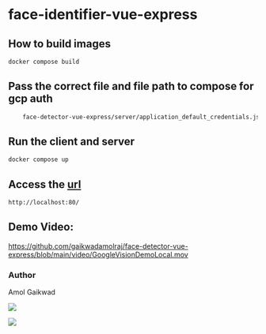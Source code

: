 # face-identifier-vue-express

## How to build images

```sh
docker compose build
```

## Pass the correct file and file path to compose for gcp auth

```sh
    face-detector-vue-express/server/application_default_credentials.json
```

## Run the client and server

```sh
docker compose up
```

## Access the <a href="http://localhost:80" target="_blank" rel="Vue App">url</a>

```sh
http://localhost:80/
```

## Demo Video:
https://github.com/gaikwadamolraj/face-detector-vue-express/blob/main/video/GoogleVisionDemoLocal.mov

### Author

Amol Gaikwad

[<img src="https://img.icons8.com/fluency/48/000000/linkedin.png"/>](https://www.linkedin.com/in/gaikwadamolraj/)

[<img src="https://img.icons8.com/external-xnimrodx-lineal-gradient-xnimrodx/64/000000/external-email-customer-service-xnimrodx-lineal-gradient-xnimrodx-2.png"/>](mailto:gaikwadamolraj@gmail.com)
